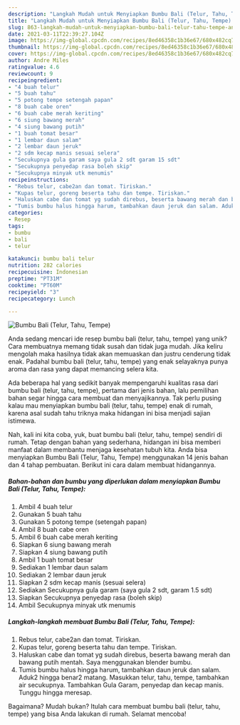 ```yaml
---
description: "Langkah Mudah untuk Menyiapkan Bumbu Bali (Telur, Tahu, Tempe) Anti Gagal"
title: "Langkah Mudah untuk Menyiapkan Bumbu Bali (Telur, Tahu, Tempe) Anti Gagal"
slug: 863-langkah-mudah-untuk-menyiapkan-bumbu-bali-telur-tahu-tempe-anti-gagal
date: 2021-03-11T22:39:27.104Z
image: https://img-global.cpcdn.com/recipes/8ed46358c1b36e67/680x482cq70/bumbu-bali-telur-tahu-tempe-foto-resep-utama.jpg
thumbnail: https://img-global.cpcdn.com/recipes/8ed46358c1b36e67/680x482cq70/bumbu-bali-telur-tahu-tempe-foto-resep-utama.jpg
cover: https://img-global.cpcdn.com/recipes/8ed46358c1b36e67/680x482cq70/bumbu-bali-telur-tahu-tempe-foto-resep-utama.jpg
author: Andre Miles
ratingvalue: 4.6
reviewcount: 9
recipeingredient:
- "4 buah telur"
- "5 buah tahu"
- "5 potong tempe setengah papan"
- "8 buah cabe oren"
- "6 buah cabe merah keriting"
- "6 siung bawang merah"
- "4 siung bawang putih"
- "1 buah tomat besar"
- "1 lembar daun salam"
- "2 lembar daun jeruk"
- "2 sdm kecap manis sesuai selera"
- "Secukupnya gula garam saya gula 2 sdt garam 15 sdt"
- "Secukupnya penyedap rasa boleh skip"
- "Secukupnya minyak utk menumis"
recipeinstructions:
- "Rebus telur, cabe2an dan tomat. Tiriskan."
- "Kupas telur, goreng beserta tahu dan tempe. Tiriskan."
- "Haluskan cabe dan tomat yg sudah direbus, beserta bawang merah dan bawang putih mentah. Saya menggunakan blender bumbu."
- "Tumis bumbu halus hingga harum, tambahkan daun jeruk dan salam. Aduk2 hingga benar2 matang. Masukkan telur, tahu, tempe, tambahkan air secukupnya. Tambahkan Gula Garam, penyedap dan kecap manis. Tunggu hingga meresap."
categories:
- Resep
tags:
- bumbu
- bali
- telur

katakunci: bumbu bali telur 
nutrition: 282 calories
recipecuisine: Indonesian
preptime: "PT31M"
cooktime: "PT60M"
recipeyield: "3"
recipecategory: Lunch

---
```



![Bumbu Bali (Telur, Tahu, Tempe)](https://img-global.cpcdn.com/recipes/8ed46358c1b36e67/680x482cq70/bumbu-bali-telur-tahu-tempe-foto-resep-utama.jpg)

Anda sedang mencari ide resep bumbu bali (telur, tahu, tempe) yang unik? Cara membuatnya memang tidak susah dan tidak juga mudah. Jika keliru mengolah maka hasilnya tidak akan memuaskan dan justru cenderung tidak enak. Padahal bumbu bali (telur, tahu, tempe) yang enak selayaknya punya aroma dan rasa yang dapat memancing selera kita.



Ada beberapa hal yang sedikit banyak mempengaruhi kualitas rasa dari bumbu bali (telur, tahu, tempe), pertama dari jenis bahan, lalu pemilihan bahan segar hingga cara membuat dan menyajikannya. Tak perlu pusing kalau mau menyiapkan bumbu bali (telur, tahu, tempe) enak di rumah, karena asal sudah tahu triknya maka hidangan ini bisa menjadi sajian istimewa.


Nah, kali ini kita coba, yuk, buat bumbu bali (telur, tahu, tempe) sendiri di rumah. Tetap dengan bahan yang sederhana, hidangan ini bisa memberi manfaat dalam membantu menjaga kesehatan tubuh kita. Anda bisa menyiapkan Bumbu Bali (Telur, Tahu, Tempe) menggunakan 14 jenis bahan dan 4 tahap pembuatan. Berikut ini cara dalam membuat hidangannya.

<!--inarticleads1-->

##### Bahan-bahan dan bumbu yang diperlukan dalam menyiapkan Bumbu Bali (Telur, Tahu, Tempe):

1. Ambil 4 buah telur
1. Gunakan 5 buah tahu
1. Gunakan 5 potong tempe (setengah papan)
1. Ambil 8 buah cabe oren
1. Ambil 6 buah cabe merah keriting
1. Siapkan 6 siung bawang merah
1. Siapkan 4 siung bawang putih
1. Ambil 1 buah tomat besar
1. Sediakan 1 lembar daun salam
1. Sediakan 2 lembar daun jeruk
1. Siapkan 2 sdm kecap manis (sesuai selera)
1. Sediakan Secukupnya gula garam (saya gula 2 sdt, garam 1.5 sdt)
1. Siapkan Secukupnya penyedap rasa (boleh skip)
1. Ambil Secukupnya minyak utk menumis




<!--inarticleads2-->

##### Langkah-langkah membuat Bumbu Bali (Telur, Tahu, Tempe):

1. Rebus telur, cabe2an dan tomat. Tiriskan.
1. Kupas telur, goreng beserta tahu dan tempe. Tiriskan.
1. Haluskan cabe dan tomat yg sudah direbus, beserta bawang merah dan bawang putih mentah. Saya menggunakan blender bumbu.
1. Tumis bumbu halus hingga harum, tambahkan daun jeruk dan salam. Aduk2 hingga benar2 matang. Masukkan telur, tahu, tempe, tambahkan air secukupnya. Tambahkan Gula Garam, penyedap dan kecap manis. Tunggu hingga meresap.




Bagaimana? Mudah bukan? Itulah cara membuat bumbu bali (telur, tahu, tempe) yang bisa Anda lakukan di rumah. Selamat mencoba!
